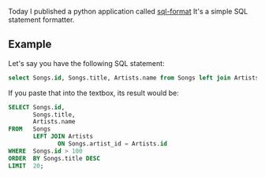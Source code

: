 Today I published a python application called [sql-format](https://github.com/rrickgauer/sql-format) It's a simple SQL statement formatter. 

## Example

Let's say you have the following SQL statement:

```sql
select Songs.id, Songs.title, Artists.name from Songs left join Artists on Songs.artist_id = Artists.id where Songs.id > 100 order by Songs.title desc limit 20;
```

If you paste that into the textbox, its result would be:

```sql
SELECT Songs.id,
       Songs.title,
       Artists.name
FROM   Songs
       LEFT JOIN Artists
              ON Songs.artist_id = Artists.id
WHERE  Songs.id > 100
ORDER  BY Songs.title DESC
LIMIT  20;
```
